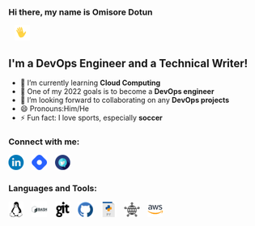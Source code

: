 ### Hi there, my name is **Omisore Dotun**  
&nbsp;&nbsp;
<img src="Images/wavinghand.gif" alt="image" style="width:30px;"/>


## I'm a DevOps Engineer and a Technical Writer!
- 🌱 I’m currently learning **Cloud Computing**
- 🥅 One of my 2022 goals is to become a **DevOps engineer**
- 👯 I’m looking forward to collaborating on any **DevOps projects**
- 😄 Pronouns:Him/He 
- ⚡ Fun fact: I love sports, especially **soccer**

### Connect with me:
[<img src="Images/linkedin-svgrepo-com.svg" alt="image" style="width:30px;"/>](https://www.linkedin.com/in/omisore-dotun/)
&nbsp;&nbsp;
[<img src="Images/hashnode-icon-svgrepo-com.svg" alt="image" style="width:30px;"/>](https://learntodevops.hashnode.dev/)
&nbsp;&nbsp;
[<img src="Images/twitter-svgrepo-com.svg" alt="image" style="width:30px;"/>](https://twitter.com/Learn2devops)

### Languages and Tools:
<img src="Images/linux-svgrepo-com.svg" alt="image" style="width:30px;"/>
&nbsp;&nbsp;
<img src="Images/bash-svgrepo-com.svg" alt="image" style="width:30px;"/>
&nbsp;&nbsp;
<img src="Images/git-logo-svgrepo-com.svg" alt="image" style="width:30px;"/>
&nbsp;&nbsp;
<img src="Images/github-svgrepo-com.svg" alt="image" style="width:30px;"/>
&nbsp;&nbsp;
<img src="Images/py-svgrepo-com.svg" alt="image" style="width:30px;"/>
&nbsp;&nbsp;
<img src="Images/networking-svgrepo-com.svg" alt="image" style="width:30px;"/>
&nbsp;&nbsp;
<img src="Images/aws-svgrepo-com.svg" alt="image" style="width:30px;"/>
